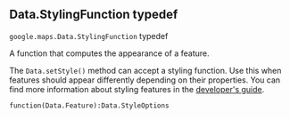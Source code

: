 <h2 id="Data.StylingFunction"> Data.StylingFunction typedef </h2><p>
<code><span itemprop="path">google.maps</span>.<span itemprop="name">Data.StylingFunction</span></code>
typedef
</p><p>A function that computes the appearance of a feature.
</p><p>
The <code>Data.setStyle()</code> method can accept a styling function. Use
this when features should appear differently depending on their properties.
You can find more information about styling features in the <a href="/maps/documentation/javascript/datalayer#style_geojson_data">developer's
guide</a>.</p><p><code>function(Data.Feature):Data.StyleOptions</code></p>